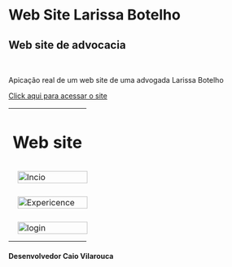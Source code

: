 # Web Site Larissa Botelho
<h2>Web site de advocacia</h2>
<br />
<p>Apicação real de um web site  de uma advogada Larissa Botelho</p>

[Click aqui para acessar o site](https://caiovilarouca.github.io/Web-Larissa-Botelho/)

<!--Tabela explicativa-->
<table>
  <tr>
    <td>
      <div align="center"><h1>Web site</h1></div>
    </td>
  </tr>
  <tr>
    <td>
       <!--Incio-->
       <img alt="Incio" height="100%" style="margin: 10px" src="https://github.com/CaioVilarouca/WebSite_LarissaBotelho/blob/main/Img/Larissa-in195173cio.svg"/> 
    </td>
  </tr>
  <tr>
    <td>
       <!--Expericence -->
       <img alt="Expericence" height="100%" style="margin: 10px" src="https://github.com/CaioVilarouca/WebSite_LarissaBotelho/blob/main/Img/Expericence.svg"/> 
    </td>
  </tr>
  <tr>
    <td>
       <!--Tela de login-->
       <img alt="login" height="100%" style="margin: 10px" src="https://github.com/CaioVilarouca/WebSite_LarissaBotelho/blob/main/Img/Tela-login.svg"/> 
    </td>
  </tr>
</table>
<h4>Desenvolvedor Caio Vilarouca</h4>
